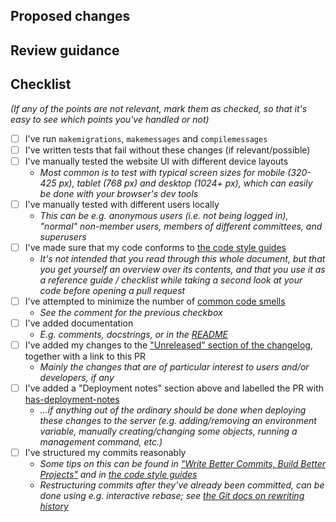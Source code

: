 ## Proposed changes

<!-- Describe the changes you've made -->


## Review guidance

<!-- Anything in particular that would be useful for the reviewer(s) to be aware of? -->
<!-- Anything out of the ordinary that they should do while reviewing? -->
<!-- Any particular part that they should take a closer look at? -->


## Checklist

_(If any of the points are not relevant, mark them as checked, so that it's easy to see which points you've handled or not)_

- [ ] I've run `makemigrations`, `makemessages` and `compilemessages`
- [ ] I've written tests that fail without these changes (if relevant/possible)
- [ ] I've manually tested the website UI with different device layouts
  - _Most common is to test with typical screen sizes for mobile (320-425 px), tablet (768 px) and desktop (1024+ px), which can easily be done with your browser's dev tools_
- [ ] I've manually tested with different users locally
  - _This can be e.g. anonymous users (i.e. not being logged in), "normal" non-member users, members of different committees, and superusers_
- [ ] I've made sure that my code conforms to [the code style guides](https://github.com/MAKENTNU/web/blob/main/CONTRIBUTING.md#code-style-guides)
  - _It's not intended that you read through this whole document, but that you get yourself an overview over its contents, and that you use it as a reference guide / checklist while taking a second look at your code before opening a pull request_
- [ ] I've attempted to minimize the number of [common code smells](https://github.com/MAKENTNU/web/blob/main/CONTRIBUTING.md#code-review-guideline-code-smells)
  - _See the comment for the previous checkbox_
- [ ] I've added documentation
  - _E.g. comments, docstrings, or in the [README](https://github.com/MAKENTNU/web/blob/main/README.md)_
- [ ] I've added my changes to the ["Unreleased" section of the changelog](https://github.com/MAKENTNU/web/blob/main/CHANGELOG.md#unreleased), together with a link to this PR
  - _Mainly the changes that are of particular interest to users and/or developers, if any_
- [ ] I've added a "Deployment notes" section above and labelled the PR with [has-deployment-notes](https://github.com/MAKENTNU/web/pulls?q=label%3Ahas-deployment-notes)
  - _...if anything out of the ordinary should be done when deploying these changes to the server (e.g. adding/removing an environment variable, manually creating/changing some objects, running a management command, etc.)_
- [ ] I've structured my commits reasonably
  - _Some tips on this can be found in ["Write Better Commits, Build Better Projects"](https://github.blog/2022-06-30-write-better-commits-build-better-projects/) and in [the code style guides](https://github.com/MAKENTNU/web/blob/main/CONTRIBUTING.md#commit-message)_
  - _Restructuring commits after they've already been committed, can be done using e.g. interactive rebase; see [the Git docs on rewriting history](https://git-scm.com/book/en/v2/Git-Tools-Rewriting-History)_
